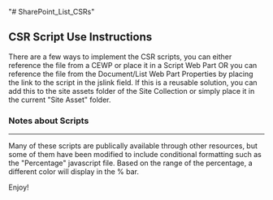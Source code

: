"# SharePoint_List_CSRs" 
<html>
  <h2>CSR Script Use Instructions</h2>
  <p>There are a few ways to implement the CSR scripts, you can either reference the file from a CEWP or place it in a Script Web Part OR you can reference the file from the Document/List Web Part Properties by placing the link to the script in the jslink field. If this is a reusable solution, you can add this to the site assets folder of the Site Collection or simply place it in the current "Site Asset" folder.</p>
  <h3>Notes about Scripts</h3>
  <hr>
  <p>Many of these scripts are publically available through other resources, but some of them have been modified to include conditional formatting such as the "Percentage" javascript file. Based on the range of the percentage, a different color will display in the % bar. </p>
  
  <p>Enjoy!</p>
</html>
